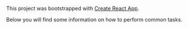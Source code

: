This project was bootstrapped with [Create React App](https://github.com/facebookincubator/create-react-app).

Below you will find some information on how to perform common tasks.<br>

